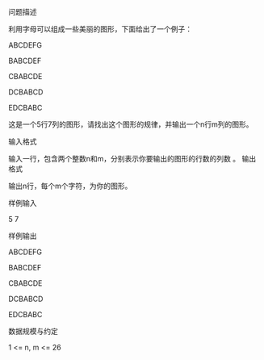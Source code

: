 问题描述

利用字母可以组成一些美丽的图形，下面给出了一个例子：

ABCDEFG

BABCDEF

CBABCDE

DCBABCD

EDCBABC

这是一个5行7列的图形，请找出这个图形的规律，并输出一个n行m列的图形。

输入格式

输入一行，包含两个整数n和m，分别表示你要输出的图形的行数的列数
。
输出格式

输出n行，每个m个字符，为你的图形。

样例输入

5 7

样例输出

ABCDEFG

BABCDEF

CBABCDE

DCBABCD

EDCBABC

数据规模与约定

1 <= n, m <= 26